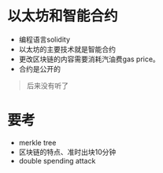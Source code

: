 # 以太坊和智能合约

- 编程语言solidity
- 以太坊的主要技术就是智能合约
- 更改区块链的内容需要消耗汽油费gas price。
- 合约是公开的

> 后来没有听了



# 要考

- merkle tree
- 区块链的特点、准时出块10分钟
- double spending attack